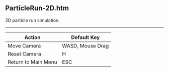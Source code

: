 ParticleRun-2D.htm
------------------

2D particle run simulation.

---

Action              | Default Key
--------------------|-----------------
Move Camera         | WASD, Mouse Drag
Reset Camera        | H
Return to Main Menu | ESC
